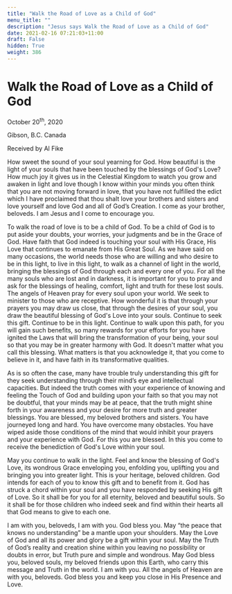 ```yaml
---
title: "Walk the Road of Love as a Child of God"
menu_title: ""
description: "Jesus says Walk the Road of Love as a Child of God"
date: 2021-02-16 07:21:03+11:00
draft: False
hidden: True
weight: 386
---
```

# Walk the Road of Love as a Child of God

October 20<sup>th</sup>, 2020

Gibson, B.C. Canada

Received by Al Fike



How sweet the sound of your soul yearning for God. How beautiful is the light of your souls that have been touched by the blessings of God's Love? How much joy it gives us in the Celestial Kingdom to watch you grow and awaken in light and love though I know within your minds you often think that you are not moving forward in love, that you have not fulfilled the edict which I have proclaimed that thou shalt love your brothers and sisters and love yourself and love God and all of God’s Creation. I come as your brother, beloveds. I am Jesus and I come to encourage you. 

To walk the road of love is to be a child of God. To be a child of God is to put aside your doubts, your worries, your judgments and be in the Grace of God. Have faith that God indeed is touching your soul with His Grace, His Love that continues to emanate from His Great Soul. As we have said on many occasions, the world needs those who are willing and who desire to be in this light, to live in this light, to walk as a channel of light in the world, bringing the blessings of God through each and every one of you. 
For all the many souls who are lost and in darkness, it is important for you to pray and ask for the blessings of healing, comfort, light and truth for these lost souls. The angels of Heaven pray for every soul upon your world. We seek to minister to those who are receptive. How wonderful it is that through your prayers you may draw us close, that through the desires of your soul, you draw the beautiful blessing of God's Love into your souls. Continue to seek this gift. Continue to be in this light. Continue to walk upon this path, for you will gain such benefits, so many rewards for your efforts for you have ignited the Laws that will bring the transformation of your being, your soul so that you may be in greater harmony with God. It doesn't matter what you call this blessing. What matters is that you acknowledge it, that you come to believe in it, and have faith in its transformative qualities. 

As is so often the case, many have trouble truly understanding this gift for they seek understanding through their mind’s eye and intellectual capacities. But indeed the truth comes with your experience of knowing and feeling the Touch of God and building upon your faith so that you may not be doubtful, that your minds may be at peace, that the truth might shine forth in your awareness and your desire for more truth and greater blessings. You are blessed, my beloved brothers and sisters. You have journeyed long and hard. You have overcome many obstacles. You have wiped aside those conditions of the mind that would inhibit your prayers and your experience with God. For this you are blessed. In this you come to receive the benediction of God's Love within your soul. 

May you continue to walk in the light. Feel and know the blessing of God's Love, its wondrous Grace enveloping you, enfolding you, uplifting you and bringing you into greater light. This is your heritage, beloved children. God intends for each of you to know this gift and to benefit from it. God has struck a chord within your soul and you have responded by seeking His gift of Love. So it shall be for you for all eternity, beloved and beautiful souls. So it shall be for those children who indeed seek and find within their hearts all that God means to give to each one. 

I am with you, beloveds, I am with you. God bless you. May “the peace that knows no understanding” be a mantle upon your shoulders. May the Love of God and all its power and glory be a gift within your soul. May the Truth of God’s reality and creation shine within you leaving no possibility or doubts in error, but Truth pure and simple and wondrous. May God bless you, beloved souls, my beloved friends upon this Earth, who carry this message and Truth in the world. I am with you. All the angels of Heaven are with you, beloveds. God bless you and keep you close in His Presence and Love.